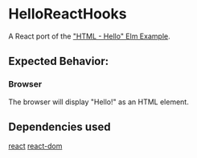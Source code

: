 # HelloReactHooks

A React port of the ["HTML - Hello" Elm Example](https://elm-lang.org/examples/hello).

## Expected Behavior:

### Browser

The browser will display "Hello!" as an HTML element.

## Dependencies used

[react](https://www.npmjs.com/package/react)
[react-dom](https://www.npmjs.com/package/react-dom)

